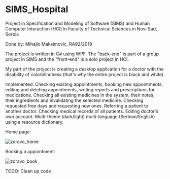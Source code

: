 # SIMS_Hospital

Project in Specification and Modeling of Software (SIMS) and Human Computer Interaction (HCI) in Faculty of Technical Sciences in Novi Sad, Serbia

Done by: Mihajlo Maksimovic, RA92/2019

The project is written in C# using WPF.
The "back-end" is part of a group project in SIMS and the "front-end" is a solo project in HCI.

My part of the project is creating a desktop application for a doctor with the disability of colorblindness  (that's why the entire project is black and white).

Implemented:
Checking existing appointments, booking new appointments, editing and deleting appointments, writing reports and prescriptions for medications.
Checking all existing medicines in the system, their notes, their ingredients and invalidating the selected medicine.
Checking requested free days and requesting new ones.
Referring  a patient to another doctor.
Checking medical records of all patients.
Editing doctor's own account.
Multi-theme (dark/light) multi-language (Serbian/English) using a resource dictionary.

Home page:

![zdravo_home](https://user-images.githubusercontent.com/94182463/177381584-01ece093-e4ec-4772-8638-05ee35ebe39f.jpg)

Booking a appointment:

![zdravo_book](https://user-images.githubusercontent.com/94182463/177381669-93e7bc94-2a44-4e41-8943-ad939405244e.jpg)


TODO: Clean up code

